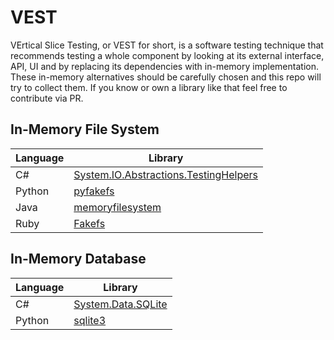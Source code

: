 # VEST

VErtical Slice Testing, or VEST for short, is a software testing technique that recommends testing a whole component 
by looking at its external interface, API, UI and by replacing its dependencies with in-memory implementation.
These in-memory alternatives should be carefully chosen and this repo will try to collect them. 
If you know or own a library like that feel free to contribute via PR.

## In-Memory File System 

| Language 	| Library                               	|
|----------	|---------------------------------------	|
| C#       	| [System.IO.Abstractions.TestingHelpers][1] 	|
| Python   	| [pyfakefs][2]                              	|
| Java     	| [memoryfilesystem][3]                      	|
| Ruby     	| [Fakefs][4]                                	|


[1]: https://github.com/tathamoddie/System.IO.Abstractions
[2]: https://github.com/jmcgeheeiv/pyfakefs
[3]: https://github.com/marschall/memoryfilesystem
[4]: https://github.com/fakefs/fakefs

## In-Memory Database

| Language 	| Library                               |
|----------	|---------------------------------------|
| C#       	| [System.Data.SQLite][5] 				|
| Python   	| [sqlite3][6]                          |



[5]: [https://system.data.sqlite.org/index.html/doc/trunk/www/index.wiki]
[6]: [https://docs.python.org/2/library/sqlite3.html]

